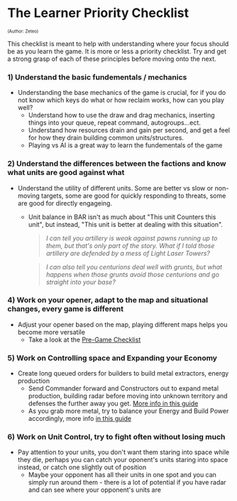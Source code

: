 
# The Learner Priority Checklist
<sup><sup>(Author: Zeteo)</sup></sup>

This checklist is meant to help with understanding where your focus should be as you learn the game. It is more or less a priority checklist. Try and get a strong grasp of each of these principles before moving onto the next.

### 1) **Understand the basic fundementals / mechanics**
  - Understanding the base mechanics of the game is crucial, for if you do not know which keys do what or how reclaim works, how can you play well?
	- Understand how to use the draw and drag mechanics, inserting things into your queue, repeat command, autogroups...ect.
	- Understand how resources drain and gain per second, and get a feel for how they drain building common units/structures.
	- Playing vs AI is a great way to learn the fundementals of the game

### 2) **Understand the differences between the factions and know what units are good against what**
  - Understand the utility of different units. Some are better vs slow or non-moving targets, some are good for quickly responding to threats, some are good for directly engageing.
	- Unit balance in BAR isn't as much about "This unit Counters this unit", but instead, "This unit is better at dealing with this situation".


		> *I can tell you artillery is weak against pawns running up to them, but that's only part of the story. What if I told those artillery are defended by a mess of Light Laser Towers?*

		> *I can also tell you centurions deal well with grunts, but what happens when those grunts avoid those centurions and go straight into your base?*

### 4) **Work on your opener, adapt to the map and situational changes, every game is different**
  - Adjust your opener based on the map, playing different maps helps you become more versatile
	- Take a look at the [Pre-Game Checklist](https://github.com/Zete0/Mentor-Guides/blob/main/Basics/9%20Putting%20It%20All%20Together.md#2-pre-game-checklist)

### 5) **Work on Controlling space and Expanding your Economy**
  - Create long queued orders for builders to build metal extractors, energy production 
	- Send Commander forward and Constructors out to expand metal production, building radar before moving into unknown territory and defenses the further away you get. [More info in this guide](https://github.com/Zete0/Mentor-Guides/blob/main/Basics/2%20Controlling%20Space.md)
	- As you grab more metal, try to balance your Energy and Build Power accordingly, more info [in this guide](https://github.com/Zete0/Mentor-Guides/blob/main/Starter/Economy%20Fundementals.md#balancing-economy-is-first-step-to-victory)

### 6) **Work on Unit Control, try to fight often without losing much**
  - Pay attention to your units, you don't want them staring into space while they die, perhaps you can catch your oponent's units staring into space instead, or catch one slightly out of position
	- Maybe your opponent has all their units in one spot and you can simply run around them - there is a lot of potential if you have radar and can see where your opponent's units are
